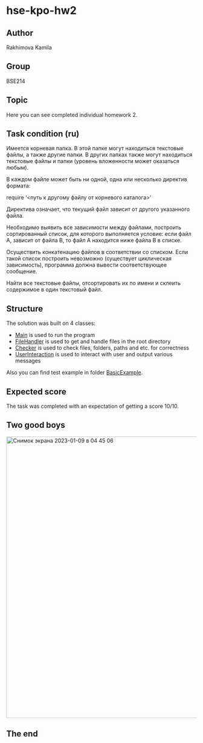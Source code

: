 # hse-kpo-hw2

## Author

Rakhimova Kamila

## Group

BSE214

## Topic

Here you can see completed individual homework 2.

## Task condition (ru)

Имеется корневая папка. В этой папке могут находиться текстовые файлы, а также другие папки. В других папках также могут находиться текстовые файлы и папки (уровень вложенности может оказаться любым).

В каждом файле может быть ни одной, одна или несколько директив формата: 

require ‘<путь к другому файлу от корневого каталога>’

Директива означает, что текущий файл зависит от другого указанного файла.

Необходимо выявить все зависимости между файлами, построить сортированный список, для которого выполняется условие: если файл А, зависит от файла В, то файл А находится ниже файла В в списке.

Осуществить конкатенацию файлов в соответствии со списком. Если такой список построить невозможно (существует циклическая зависимость), программа должна вывести соответствующее сообщение.

Найти все текстовые файлы, отсортировать их по имени и склеить содержимое в один текстовый файл.

## Structure

The solution was built on 4 classes:

- [Main](https://github.com/kamilarakhimova/hse-kpo-hw2/blob/main/Main.java) is used to run the program
- [FileHandler](https://github.com/kamilarakhimova/hse-kpo-hw2/blob/main/FileHandler.java) is used to get and handle files in the root directory
- [Checker](https://github.com/kamilarakhimova/hse-kpo-hw2/blob/main/Checker.java) is used to check files, folders, paths and etc. for correctness
- [UserInteraction](https://github.com/kamilarakhimova/hse-kpo-hw2/blob/main/UserInteraction.java) is used to interact with user and output various messages

Also you can find test example in folder [BasicExample](https://github.com/kamilarakhimova/hse-kpo-hw2/blob/main/BasicExample).

## Expected score

The task was completed with an expectation of getting a score 10/10.

## Two good boys

<img width="743" alt="Снимок экрана 2023-01-09 в 04 45 06" src="https://user-images.githubusercontent.com/58568615/211229622-1ee3f3f2-5674-4f42-a8af-44e7afe3b07c.png">

## The end
